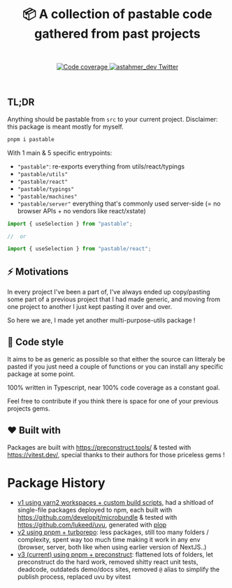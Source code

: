 <h1 align="center">
  📦 A collection of pastable code gathered from past projects
</h1>

<br />

<p align="center">
  <a href="https://codecov.io/gh/astahmer/entity-routes">
    <img
      alt="Code coverage"
      src="https://codecov.io/gh/astahmer/entity-routes/branch/main/graph/badge.svg?token=N0YDUEVIWJ"
    />
  </a>
  <a href="https://twitter.com/astahmer_dev">
    <img
      alt="astahmer_dev Twitter"
      src="https://img.shields.io/twitter/follow/astahmer_dev?label=%40astahmer_dev&style=social"
    />
  </a>
</p>
<br />

## TL;DR

Anything should be pastable from `src` to your current project.
Disclaimer: this package is meant mostly for myself.

```sh
pnpm i pastable
```

With 1 main & 5 specific entrypoints:

-   `"pastable"`: re-exports everything from utils/react/typings
-   `"pastable/utils"`
-   `"pastable/react"`
-   `"pastable/typings"`
-   `"pastable/machines"`
-   `"pastable/server"` everything that's commonly used server-side (= no browser APIs + no vendors like react/xstate)

```ts
import { useSelection } from "pastable";

//  or

import { useSelection } from "pastable/react";
```

## ⚡ Motivations

In every project I've been a part of, I've always ended up copy/pasting some part of a previous project that I had made generic, and moving from one project to another I just kept pasting it over and over.

So here we are, I made yet another multi-purpose-utils package !

## 🎨 Code style

It aims to be as generic as possible so that either the source can litteraly be pasted if you just need a couple of functions or you can install any specific package at some point.

100% written in Typescript, near 100% code coverage as a constant goal.

Feel free to contribute if you think there is space for one of your previous projects gems.

## ❤️ Built with

Packages are built with https://preconstruct.tools/ & tested with https://vitest.dev/, special thanks to their authors for those priceless gems !

# Package History

-   [v1 using yarn2 workspaces + custom build scripts](https://github.com/astahmer/pastable/commit/f0f5c0a069f15f4669b976d1f51c7ebe512426d2), had a shitload of single-file packages deployed to npm, each built with https://github.com/developit/microbundle & tested with https://github.com/lukeed/uvu, generated with [plop](https://www.npmjs.com/package/plop)
-   [v2 using pnpm + turborepo](https://github.com/astahmer/pastable/commit/edf6904e041060084920159de04e5889eb4b5425): less packages, still too many folders / complexity, spent way too much time making it work in any env (browser, server, both like when using earlier version of NextJS..)
-   [v3 (current) using pnpm + preconstruct](https://github.com/astahmer/pastable/commit/5542e1cd095dd26bf09aa8ef6d4f829f366db51d): flattened lots of folders, let preconstruct do the hard work, removed shitty react unit tests, deadcode, outdateds demo/docs sites, removed `@` alias to simplify the publish process, replaced uvu by vitest
